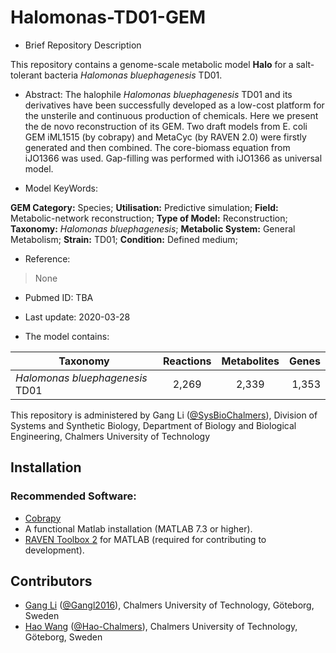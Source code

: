# Halomonas-TD01-GEM

- Brief Repository Description

This repository contains a genome-scale metabolic model **Halo** for a salt-tolerant bacteria _Halomonas bluephagenesis_ TD01.

- Abstract:
The halophile _Halomonas bluephagenesis_ TD01 and its derivatives have been successfully developed as a low-cost platform for the unsterile and continuous production of chemicals. Here we present the de novo reconstruction of its GEM. Two draft models from E. coli GEM iML1515 (by cobrapy) and MetaCyc (by RAVEN 2.0) were firstly generated and then combined. The core-biomass equation from iJO1366
was used. Gap-filling was performed with iJO1366 as universal model.

- Model KeyWords:

**GEM Category:** Species; **Utilisation:** Predictive simulation; **Field:** Metabolic-network reconstruction; **Type of Model:** Reconstruction; **Taxonomy:** _Halomonas bluephagenesis_; **Metabolic System:** General Metabolism; **Strain:** TD01; **Condition:** Defined medium;

- Reference:
> None

- Pubmed ID: TBA

- Last update: 2020-03-28

- The model contains:

| Taxonomy | Reactions | Metabolites| Genes |
| ------------- |:-------------:|:-------------:|-----:|
| _Halomonas bluephagenesis_ TD01 | 2,269 | 2,339 | 1,353 |

This repository is administered by Gang Li ([@SysBioChalmers](https://github.com/SysBioChalmers)), Division of Systems and Synthetic Biology, Department of Biology and Biological Engineering, Chalmers University of Technology

## Installation

### Recommended Software:
* [Cobrapy](https://github.com/opencobra/cobrapy)
* A functional Matlab installation (MATLAB 7.3 or higher).
* [RAVEN Toolbox 2](https://github.com/SysBioChalmers/RAVEN) for MATLAB (required for contributing to development).

## Contributors
* [Gang Li](https://www.chalmers.se/en/staff/Pages/gangl.aspx) ([@Gangl2016](https://github.com/Gangl2016)), Chalmers University of Technology, Göteborg, Sweden
* [Hao Wang](https://www.chalmers.se/en/staff/Pages/hao-wang.aspx) ([@Hao-Chalmers](https://github.com/Hao-Chalmers)), Chalmers University of Technology, Göteborg, Sweden

